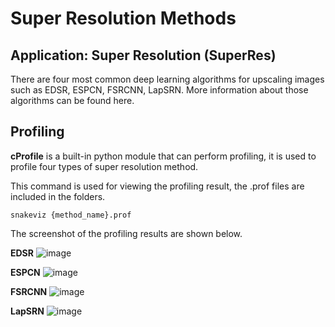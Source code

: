 # Super Resolution Methods

## Application: Super Resolution (SuperRes)

There are four most common deep learning algorithms for upscaling images such as EDSR, ESPCN, FSRCNN, LapSRN. More information about those algorithms can be found here.

## Profiling

**cProfile** is a built-in python module that can perform profiling, it is used to profile four types of super resolution method.

This command is used for viewing the profiling result, the .prof files are included in the folders.

    snakeviz {method_name}.prof 



The screenshot of the profiling results are shown below.

**EDSR**
![image](https://user-images.githubusercontent.com/85248151/175776908-79b19cc9-6d2a-4630-b81f-cb4ebab6dc4c.png)


**ESPCN**
![image](https://user-images.githubusercontent.com/85248151/175776958-61bf77da-a668-4cd8-8a08-8794ef17c172.png)


**FSRCNN**
![image](https://user-images.githubusercontent.com/85248151/175777012-08144f6f-1969-48c4-b0f0-ea9e83af37b9.png)


**LapSRN**
![image](https://user-images.githubusercontent.com/85248151/175777050-94fd3d0e-2b35-401d-b55f-c5f853582ec8.png)

